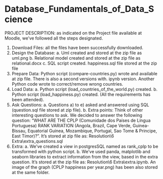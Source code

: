 # Database_Fundamentals_of_Data_Science

PROJECT DESCRIPTION: as indicated on the Project file available at Moodle, we’ve followed all the steps designated. 
1)	Download Files: all the files have been successfully downloaded. 
2)	Design the Database: 
a.	Uml created and stored at the zip file as uml.png
b.	Relational model created and stored at the zip file as relational.docx
c.	SQL script created. happiness.sql file stored at the zip file
3)	Prepare Data: Python script (compare-countries.py) wrote and available at zip file. There is also a second versions with. ipynb version. Another Python code wrote to correct/remove wrong countries.
4)	Load Data:
a.	Python script (load_countries_of_the_world.py) created. 
b.	Python script (load_happiness.py) created.
(All the requirements has been attended). 
5)	Ask Questions: 
a.	Questions a) to e) asked and answered using SQL (question.sql file stored at zip file).
b.	Extra points: Think of other interesting questions to ask. We decided to answer the following question: “WHAT ARE THE CPLP (Comunidade dos Países de Língua Portuguesa) RANK VARIATION (Angola, Brazil, Cape Verde, Guinea-Bissau, Equatorial Guinea, Mozambique, Portugal, Sao Tome & Principe, East Timor)?”. It’s stored at zip file as: Resolution\6 Extra\extra_questions.sql
6)	Extra: 
a.	We’ve created a view in postgresSQL named as rank_cplp to be transformed with python script.
b.	We’ve used panda, matplotlib and seaborn libraries to extract information from the view, based in the extra question. It’s stored at the zip file as: Resolution\6 Extra\extra.ipynb. An image of the graph (CPLP happiness per year.png) has been also stored at the same folder.
